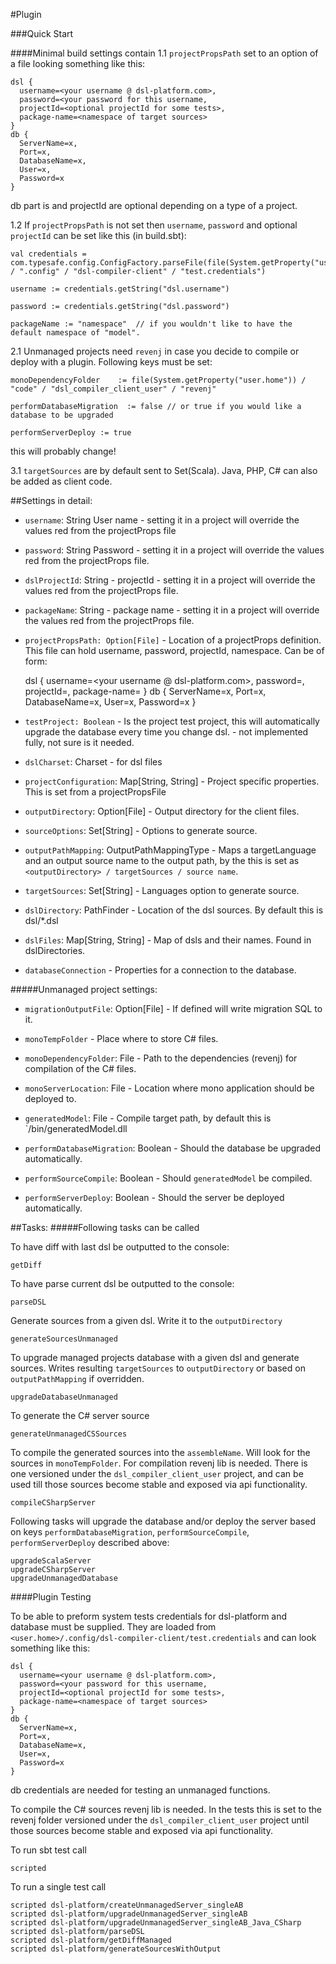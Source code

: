 #Plugin

###Quick Start

####Minimal build settings contain
1.1 `projectPropsPath` set to an option of a file looking something like this:

    dsl {
      username=<your username @ dsl-platform.com>,
      password=<your password for this username,
      projectId=<optional projectId for some tests>,
      package-name=<namespace of target sources>
    }
    db {
      ServerName=x,
      Port=x,
      DatabaseName=x,
      User=x,
      Password=x
    }
    
db part is and projectId are optional depending on a type of a project.

1.2 If `projectPropsPath` is not set then `username`, `password` and optional `projectId` can be set like this (in build.sbt):

    val credentials = com.typesafe.config.ConfigFactory.parseFile(file(System.getProperty("user.home")) / ".config" / "dsl-compiler-client" / "test.credentials")
    
    username := credentials.getString("dsl.username")
   
    password := credentials.getString("dsl.password")
   
    packageName := "namespace"  // if you wouldn't like to have the default namespace of "model".

2.1 Unmanaged projects need `revenj` in case you decide to compile or deploy with a plugin. Following keys must be set:

    monoDependencyFolder    := file(System.getProperty("user.home")) / "code" / "dsl_compiler_client_user" / "revenj"
   
    performDatabaseMigration  := false // or true if you would like a database to be upgraded
    
    performServerDeploy := true

this will probably change!

3.1 `targetSources` are by default sent to Set(Scala). Java, PHP, C# can also be added as client code.


##Settings in detail:

  - `username`: String  User name - setting it in a project will override the values red from the projectProps file

  - `password`: String  Password - setting it in a project will override the values red from the projectProps file.

  - `dslProjectId`: String - projectId - setting it in a project will override the values red from the projectProps file.

  - `packageName`: String - package name - setting it in a project will override the values red from the projectProps file.

  - `projectPropsPath: Option[File]` - Location of a projectProps definition. This file can hold username, password, projectId, namespace. Can be of form:

    dsl {
      username=<your username @ dsl-platform.com>,
      password=<your password for this username>,
      projectId=<optional projectId for some tests>,
      package-name=<namespace of target sources>
    }
    db {
      ServerName=x,
      Port=x,
      DatabaseName=x,
      User=x,
      Password=x
    }

  - `testProject: Boolean` - Is the project test project, this will automatically upgrade the database every time you change dsl.
                         - not implemented fully, not sure is it needed.

  - `dslCharset`: Charset - for dsl files

  - `projectConfiguration`: Map[String, String] - Project specific properties. This is set from a projectPropsFile

  - `outputDirectory`: Option[File] - Output directory for the client files.

  - `sourceOptions`: Set[String] - Options to generate source.

  - `outputPathMapping`: OutputPathMappingType - Maps a targetLanguage and an output source name to the output path, by the  this is set as `<outputDirectory> / targetSources / source name`.

  - `targetSources`: Set[String] - Languages option to generate source.

  - `dslDirectory`: PathFinder - Location of the dsl sources. By default this is dsl/*.dsl

  - `dslFiles`: Map[String, String] - Map of dsls and their names. Found in dslDirectories.

  - `databaseConnection` - Properties for a connection to the database.

#####Unmanaged project settings:

  - `migrationOutputFile`: Option[File] - If defined will write migration SQL to it.

  - `monoTempFolder` -  Place where to store C# files.

  - `monoDependencyFolder`: File - Path to the dependencies (revenj) for compilation of the C# files.

  - `monoServerLocation`: File - Location where mono application should be deployed to.

  - `generatedModel`: File - Compile target path, by default this is `<monoServerLocation>/bin/generatedModel.dll

  - `performDatabaseMigration`: Boolean - Should the database be upgraded automatically.

  - `performSourceCompile`: Boolean - Should `generatedModel` be compiled.

  - `performServerDeploy`: Boolean - Should the server be deployed automatically.

##Tasks:
#####Following tasks can be called

To have diff with last dsl be outputted to the console:

    getDiff

To have parse current dsl be outputted to the console:

    parseDSL 

Generate sources from a given dsl. Write it to the `outputDirectory`

    generateSourcesUnmanaged 

To upgrade managed projects database with a given dsl and generate sources. Writes resulting `targetSources` to `outputDirectory` or based on `outputPathMapping` if overridden.

    upgradeDatabaseUnmanaged 

To generate the C# server source

    generateUnmanagedCSSources 

To compile the generated sources into the `assembleName`. Will look for the sources in `monoTempFolder`. 
For compilation revenj lib is needed. There is one versioned under the
`dsl_compiler_client_user` project, and can be used till those sources become stable and exposed via api functionality.

    compileCSharpServer

Following tasks will upgrade the database and/or deploy the server based on keys `performDatabaseMigration`, `performSourceCompile`, `performServerDeploy` described above:

    upgradeScalaServer    
    upgradeCSharpServer
    upgradeUnmanagedDatabase

####Plugin Testing

To be able to preform system tests credentials for dsl-platform and database must be supplied.
They are loaded from `<user.home>/.config/dsl-compiler-client/test.credentials` and can look something like this:

    dsl {
      username=<your username @ dsl-platform.com>,
      password=<your password for this username,
      projectId=<optional projectId for some tests>,
      package-name=<namespace of target sources>
    }
    db {
      ServerName=x,
      Port=x,
      DatabaseName=x,
      User=x,
      Password=x
    }

db credentials are needed for testing an unmanaged functions.

To compile the C# sources revenj lib is needed. In the tests this is set to the revenj folder versioned under the
`dsl_compiler_client_user` project until those sources become stable and exposed via api functionality.

To run sbt test call 

    scripted

To run a single test call

    scripted dsl-platform/createUnmanagedServer_singleAB
    scripted dsl-platform/upgradeUnmanagedServer_singleAB
    scripted dsl-platform/upgradeUnmanagedServer_singleAB_Java_CSharp
    scripted dsl-platform/parseDSL
    scripted dsl-platform/getDiffManaged
    scripted dsl-platform/generateSourcesWithOutput
